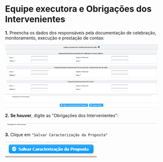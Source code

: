# Equipe executora e Obrigações dos Intervenientes

**1.** Preencha os dados dos responsáveis pela documentação de celebração, monitoramento, execução e prestação de contas:

![](<../../../../.gitbook/assets/image (30) (1).png>)

**2.** **Se houver**, digite as "Obrigações dos Intervenientes":

![](<../../../../.gitbook/assets/image (18).png>)

**3.** Clique em `"Salvar Caracterização da Proposta"`

![](<../../../../.gitbook/assets/image (43).png>)
